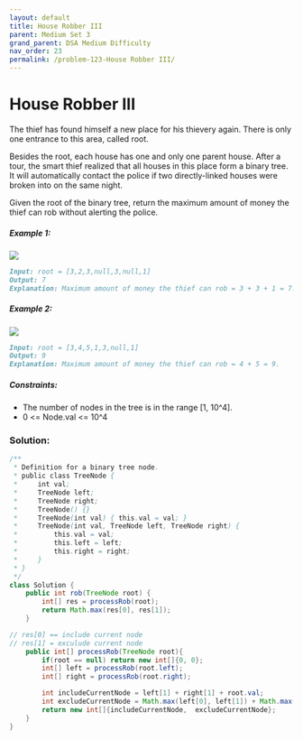 ```yaml
---
layout: default
title: House Robber III
parent: Medium Set 3
grand_parent: DSA Medium Difficulty
nav_order: 23
permalink: /problem-123-House Robber III/
---
```

# House Robber III
The thief has found himself a new place for his thievery again. There is only one entrance to this area, called root.

Besides the root, each house has one and only one parent house. After a tour, the smart thief realized that all houses in this place form a binary tree. It will automatically contact the police if two directly-linked houses were broken into on the same night.

Given the root of the binary tree, return the maximum amount of money the thief can rob without alerting the police.

##### Example 1:
![](../../assets/images/ds/rob1-tree.jpeg)
```markdown
Input: root = [3,2,3,null,3,null,1]
Output: 7
Explanation: Maximum amount of money the thief can rob = 3 + 3 + 1 = 7.
```
##### Example 2:
![](../../assets/images/ds/rob2-tree.jpeg)
```markdown
Input: root = [3,4,5,1,3,null,1]
Output: 9
Explanation: Maximum amount of money the thief can rob = 4 + 5 = 9.
```
##### Constraints:
* The number of nodes in the tree is in the range [1, 10^4].
* 0 <= Node.val <= 10^4

### Solution:
```java
/**
 * Definition for a binary tree node.
 * public class TreeNode {
 *     int val;
 *     TreeNode left;
 *     TreeNode right;
 *     TreeNode() {}
 *     TreeNode(int val) { this.val = val; }
 *     TreeNode(int val, TreeNode left, TreeNode right) {
 *         this.val = val;
 *         this.left = left;
 *         this.right = right;
 *     }
 * }
 */
class Solution {
    public int rob(TreeNode root) {
        int[] res = processRob(root);
        return Math.max(res[0], res[1]);
    }

// res[0] == include current node 
// res[1] = exculude current node
    public int[] processRob(TreeNode root){
        if(root == null) return new int[]{0, 0};        
        int[] left = processRob(root.left);
        int[] right = processRob(root.right);

        int includeCurrentNode = left[1] + right[1] + root.val;
        int excludeCurrentNode = Math.max(left[0], left[1]) + Math.max(right[0] , right[1]);
        return new int[]{includeCurrentNode,  excludeCurrentNode};
    }
}
```